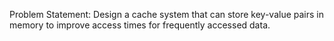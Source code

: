 Problem Statement:
Design a cache system that can store key-value pairs in memory to improve access times for frequently accessed data.